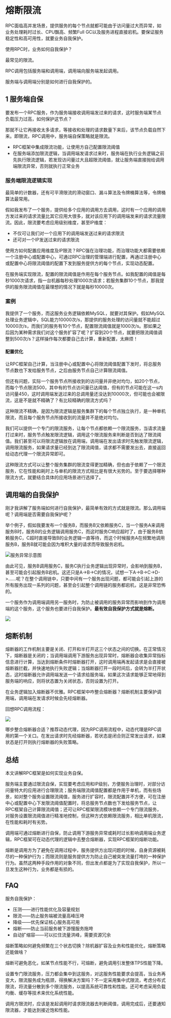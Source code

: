 # 熔断限流

RPC面临高并发场景，提供服务的每个节点就都可能由于访问量过大而异常，如业务处理耗时过长、CPU飘高、频繁Full GC以及服务进程直接宕机。要保证服务稳定性和高可用性，就要业务自我保护。

使用RPC时，业务如何自我保护？

最常见的限流。

RPC调用包括服务端和调用端，调用端向服务端发起调用。

服务端与调用端分别是如何进行自我保护的。

## 1 服务端自保

要发布一个RPC服务，作为服务端接收调用端发过来的请求，这时服务端某节点负载压力过高，如何保护这节点？

那就不让它再接收太多请求，等接收和处理的请求数量下来后，该节点负载自然下来。即限流，RPC调用中，服务端自保策略就是限流。

- RPC框架中集成限流功能，让使用方自己配置限流阈值
- 在服务端添加限流逻辑，当调用端发请求过来时，服务端在执行业务逻辑之前先执行限流逻辑，若发现访问量过大且超限流阈值，就让服务端直接抛给调用端限流异常，否则就执行正常业务

### 服务端限流逻辑实现

最简单的计数器，还有可平滑限流的滑动窗口、漏斗算法及令牌桶算法等，令牌桶算法最常用。

假如我发布了一个服务，提供给多个应用的调用方去调用，这时有一个应用的调用方发过来的请求流量比其它应用大很多，就对该应用下的调用端发来的请求流量限流。因此，限流要考虑应用级别维度，甚至IP维度：

- 不仅可让我们对一个应用下的调用端发送过来的请求限流
- 还可对一个IP发送过来的请求限流

使用方如何配置应用维度及IP限流？RPC强在治理功能，而治理功能大都需要依赖一个注册中心或配置中心，可通过RPC治理的管理端进行配置，再通过注册中心或配置中心将限流阈值的配置下发到服务提供方的每个节点，实现动态配置。

在服务端实现限流，配置的限流阈值是作用在每个服务节点。如我配置的阈值是每秒1000次请求，指一台机器每秒处理1000次请求；若服务集群10个节点，那我提供的服务限流阈值在最理想的情况下就是每秒10000次。

### 案例

我提供了一个服务，而这服务业务逻辑依赖MySQL，就要对其保护。假如MySQL处理业务逻辑中，SQL能力10000次/s，那提供的服务处理的访问量就不能超过10000次/s，而我们的服务有10个节点，配置限流阈值就是1000次/s。那如果之后因为某种需求我们对这个服务扩容了呢？扩容到20个节点，就要把限流阈值调整到500次/s？这样操作每次都要自己去计算，重新配置，太麻烦！

#### 配置优化

让RPC框架自己计算，当注册中心或配置中心将限流阈值配置下发时，将总服务节点数也下发给服务节点，之后由服务节点自己计算限流阈值。

但还有问题，实际一个服务节点所接收到的访问量并非绝对均匀，如20个节点，而每个节点限流500，其中有的节点访问量已达阈值，但有的节点可能在这一s内访问量450，这时调用端发送过来的总调用量还没达到10000次，但可能也会被限流，这是不是就不精确了？有比较精确的限流方式吗？

这种限流不精确，是因为限流逻辑是服务集群下的每个节点独立执行，是一种单机限流，而且每个服务节点所接收到的流量并不是绝对均匀。

我们可以提供一个专门的限流服务，让每个节点都依赖一个限流服务，当请求流量打过来时，服务节点触发限流逻辑，调用这个限流服务来判断是否到达了限流阈值。我们甚至可以将限流逻辑放在调用端，调用端在发出请求时先触发限流逻辑，调用限流服务，如果请求量已经到达了限流阈值，请求都不需要发出去，直接返回给动态代理一个限流异常即可。

这种限流方式可以让整个服务集群的限流变得更加精确，但也由于依赖了一个限流服务，它在性能和耗时上与单机的限流方式相比是有很大劣势的。至于要选择哪种限流方式，就要结合具体的应用场景进行选择了。

## 调用端的自我保护

刚才我讲解了服务端如何进行自我保护，最简单有效的方式就是限流。那么调用端呢？调用端是否需要自我保护呢？

举个例子，假如我要发布一个服务B，而服务B又依赖服务C，当一个服务A来调用服务B时，服务B的业务逻辑调用服务C，而这时服务C响应超时了，由于服务B依赖服务C，C超时直接导致B的业务逻辑一直等待，而这个时候服务A在频繁地调用服务B，服务B就可能会因为堆积大量的请求而导致服务宕机。

![服务异常示意图](https://javaedge.oss-cn-shanghai.aliyuncs.com/dc2a18f1e2c495380cc4053b92ed3131.jpg)

由此可见，服务B调用服务C，服务C执行业务逻辑出现异常时，会影响到服务B，甚至可能会引起服务B宕机。这还只是A->B->C的情况，试想一下A->B->C->D->……呢？在整个调用链中，只要中间有一个服务出现问题，都可能会引起上游的所有服务出现一系列的问题，甚至会引起整个调用链的服务都宕机，这是非常恐怖的。

一个服务作为调用端调用另一服务时，为防止被调用的服务异常而影响到作为调用端的这个服务，这个服务也要进行自我保护。**最有效自我保护方式就是熔断。**

![](https://javaedge.oss-cn-shanghai.aliyuncs.com/903fa4374beb753c1db8f1f8b82ff464-20240217203903729.jpg)

## 熔断机制

熔断器的工作机制主要是关闭、打开和半打开这三个状态之间的切换。在正常情况下，熔断器是关闭的；当调用端调用下游服务出现异常时，熔断器会收集异常指标信息进行计算，当达到熔断条件时熔断器打开，这时调用端再发起请求是会直接被熔断器拦截，并快速地执行失败逻辑；当熔断器打开一段时间后，会转为半打开状态，这时熔断器允许调用端发送一个请求给服务端，如果这次请求能够正常地得到服务端的响应，则将状态置为关闭状态，否则设置为打开。



在业务逻辑加入熔断器不优雅。RPC框架中咋整合熔断器？熔断机制主要保护调用端，调用端在发请求时候会先经熔断器。

回想RPC调用流程：

![](https://javaedge.oss-cn-shanghai.aliyuncs.com/59b7479220a415ef034fb6edb589ec87.jpg)

哪步整合熔断器合适？推荐动态代理，因为RPC调用流程中，动态代理是RPC调用的第一个关口。在发出请求时先经熔断器，若状态是闭合则正常发出请求，如果状态是打开则执行熔断器的失败策略。

## 总结

本文讲解RPC框架是如何实现业务自保。

服务端主要通过限流自保，实现要考虑应用和IP级别，方便服务治理时，对部分访问量特大的应用进行合理限流；服务端限流阈值配置都是作用于单机，而有些场景，如对整个服务设置限流阈值，服务进行扩容时，限流配置并不方便，可在注册中心或配置中心下发限流阈值配置时，将总服务节点数也下发给服务节点，让RPC框架自己计算限流阈值；还可让RPC框架限流模块依赖一个专门限流服务，对服务设置限流阈值进行精准地控制，但这种方式依赖限流服务，相比单机限流，在性能和耗时有劣势。

调用端可通过熔断进行自保，防止调用下游服务异常或耗时过长影响调用端业务逻辑，RPC框架可在动态代理的逻辑中去整合熔断器，实现RPC框架的熔断功能。

熔断是调用方为了避免在调用过程中，服务提供方出现问题的时候，自身资源被耗尽的一种保护行为；而限流则是服务提供方为防止自己被突发流量打垮的一种保护行为。虽然这两种手段作用的对象不同，但出发点都是为了实现自我保护，所以一旦发生这种行为，业务都是有损的。

## FAQ

服务自我保护：

- 压测——进行性能优化及容量规划
- 限流——防止服务端被流量高峰压垮
- 降级——优先保证核心服务高可用
- 熔断——防止当前服务被下游慢服务拖垮
- 自动扩缩容——可以扛住流量洪峰，需要资源冗余



熔断策略如何避免频繁在三个状态切换？除机器扩容及业务和性能优化，熔断策略还能做啥？

熔断可避免恶化，如某节点性能不行，可熔断，避免调用引发整体TPS性能下降。

设置专门限流服务，压力都会集中到这服务，对这服务性能要求会提高，当业务再变大，限流服务成为瓶颈，得换解决方案吗？不一定采用集中式限流，考虑分布式限流，将流量分散到多个限流服务，以提高系统可靠性和性能。还可考虑采用负载均衡、缓存等技术来优化系统性能。

调用方限流时，应该是发起调用时请求限流器去判断阈值，调用完成后，还要通知限流器，才能达到接近饱和性能。
